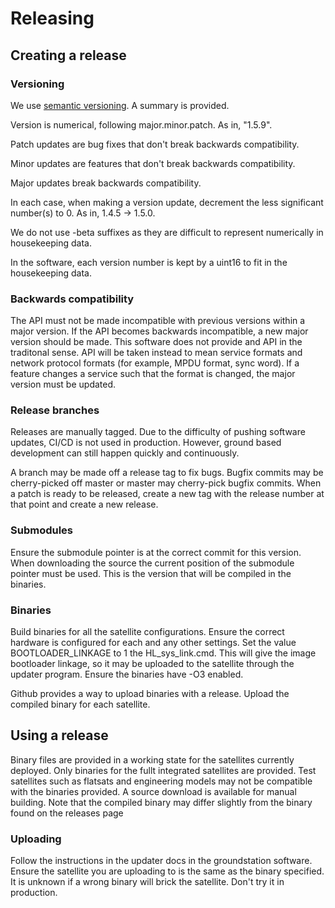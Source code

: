 # Releasing

## Creating a release
### Versioning

We use [semantic versioning](https://semver.org/). A summary is provided.

Version is numerical, following major.minor.patch. As in, "1.5.9".

Patch updates are bug fixes that don't break backwards compatibility.

Minor updates are features that don't break backwards compatibility.

Major updates break backwards compatibility.

In each case, when making a version update, decrement the less significant number(s) to 0. As in, 1.4.5 -> 1.5.0.

We do not use -beta suffixes as they are difficult to represent numerically in housekeeping data.

In the software, each version number is kept by a uint16 to fit in the housekeeping data.

### Backwards compatibility

The API must not be made incompatible with previous versions within a major version. If the API becomes backwards incompatible, a new major version should be made. This software does not provide and API in the traditonal sense. API will be taken instead to mean service formats and network protocol formats (for example, MPDU format, sync word). If a feature changes a service such that the format is changed, the major version must be updated.

### Release branches
Releases are manually tagged. Due to the difficulty of pushing software updates, CI/CD is not used in production. However, ground based development can still happen quickly and continuously.

A branch may be made off a release tag to fix bugs. Bugfix commits may be cherry-picked off master or master may cherry-pick bugfix commits. When a patch is ready to be released, create a new tag with the release number at that point and create a new release.

### Submodules
Ensure the submodule pointer is at the correct commit for this version. When downloading the source the current position of the submodule pointer must be used. This is the version that will be compiled in the binaries.

### Binaries
Build binaries for all the satellite configurations. Ensure the correct hardware is configured for each and any other settings. Set the value BOOTLOADER_LINKAGE to 1 the HL_sys_link.cmd. This will give the image bootloader linkage, so it may be uploaded to the satellite through the updater program.
Ensure the binaries have -O3 enabled.

Github provides a way to upload binaries with a release. Upload the compiled binary for each satellite.

## Using a release
Binary files are provided in a working state for the satellites currently deployed. Only binaries for the fullt integrated satellites are provided. Test satellites such as flatsats and engineering models may not be compatible with the binaries provided. A source download is available for manual building. Note that the compiled binary may differ slightly from the binary found on the releases page

### Uploading
Follow the instructions in the updater docs in the groundstation software. Ensure the satellite you are uploading to is the same as the binary specified. It is unknown if a wrong binary will brick the satellite. Don't try it in production.